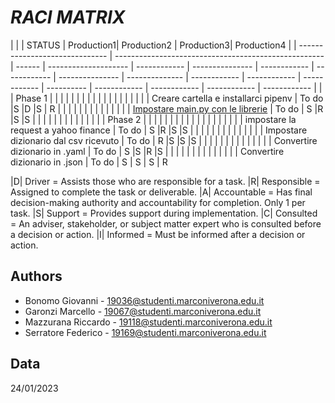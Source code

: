 ﻿# ___RACI MATRIX___
|                                |                                                      | STATUS | Production1| Production2 | Production3| Production4 |
| ------------------------------ | ---------------------------------------------------- | ------ | -------------------- | ------------ | --------------- | ------------ | ------------ | --------------- | -------------- | ------------ | ------------ | ------------ | ---------- | ------------ | ------------ | ------------ | ------------ |
|                                | Phase 1                                              |        |                      |              |                 |              |              |                 |                |              |              |              |            |              |              |              |              |
|                                | Creare cartella e installarci pipenv                 | To do  |S                     |D              |S                 |   R           |              |                 |                |              |              |              |            |              |              |              |              |
|                                | [Impostare main.py con le librerie](http://main.py/) | To do  | S                    |R              |S                 |S              |              |                 |                |              |              |              |            |              |              |              |              |
|                                | Phase 2                                              |        |                      |              |                 |              |              |                 |                |              |              |              |            |              |              |              |              |
|                                | impostare la request a yahoo finance                 | To do  | S                    |R              |S                 |S              |              |                 |                |              |              |              |            |              |              |              |              |
|                                | Impostare dizionario dal csv ricevuto                | To do  | R                    |S              |S                 |S              |              |                 |                |              |              |              |            |              |              |              |              |
|                                | Convertire dizionario in .yaml                       | To do  | S                    |S              |R                 |S              |              |                 |                |              |              |              |            |              |              |              |              |
|                                | Convertire dizionario in .json                       | To do  | S	| S | S | R                          


|D| Driver =  Assists those who are responsible for a task.
|R| Responsible = Assigned to complete the task or deliverable.
|A| Accountable = Has final decision-making authority and accountability for completion. Only 1 per task.
|S| Support = Provides support during implementation.
|C| Consulted = An adviser, stakeholder, or subject matter expert who is consulted before a decision or action.
|I| Informed = Must be informed after a decision or action.

## Authors

- Bonomo Giovanni - 19036@studenti.marconiverona.edu.it
- Garonzi Marcello - 19067@studenti.marconiverona.edu.it
- Mazzurana Riccardo - 19118@studenti.marconiverona.edu.it
- Serratore Federico - 19169@studenti.marconiverona.edu.it

## Data

24/01/2023
